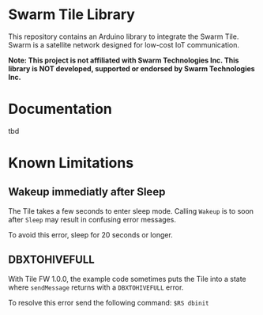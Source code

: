 # Swarm Tile Library

This repository contains an Arduino library to integrate the Swarm Tile. Swarm is a satellite network designed for low-cost IoT communication. 

**Note: This project is not affiliated with Swarm Technologies Inc. This library is NOT developed, supported or endorsed by Swarm Technologies Inc.**

# Documentation

tbd

# Known Limitations

## Wakeup immediatly after Sleep

The Tile takes a few seconds to enter sleep mode. Calling `Wakeup` is to soon after `Sleep` may result in confusing error messages. 

To avoid this error, sleep for 20 seconds or longer.

## DBXTOHIVEFULL

With Tile FW 1.0.0, the example code sometimes puts the Tile into a state where `sendMessage` returns with a `DBXTOHIVEFULL` error.

To resolve this error send the following command: `$RS dbinit`
